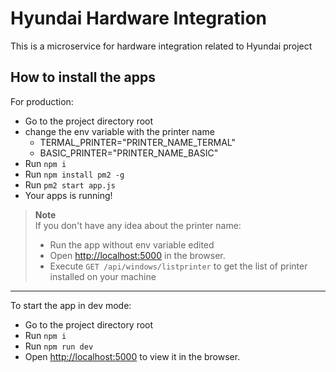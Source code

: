# Hyundai Hardware Integration
This is a microservice for hardware integration related to Hyundai project

## How to install the apps

For production:

- Go to the project directory root
- change the env variable with the printer name
  - TERMAL_PRINTER="PRINTER_NAME_TERMAL"
  - BASIC_PRINTER="PRINTER_NAME_BASIC"
- Run `npm i`
- Run `npm install pm2 -g`
- Run `pm2 start app.js`
- Your apps is running!

> **Note**\
> If you don't have any idea about the printer name:
> - Run the app without env variable edited
> - Open [http://localhost:5000](http://localhost:5000/api/docs/static/index.html#/Printer/get_api_windows_listprinter) in the browser.
> - Execute `GET /api/windows/listprinter` to get the list of printer installed on your machine
-----------
To start the app in dev mode:
- Go to the project directory root
- Run `npm i`
- Run  `npm run dev`
- Open [http://localhost:5000](http://localhost:5000) to view it in the browser.
